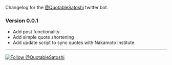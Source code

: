 Changelog for the [@QuotableSatoshi](https://twitter.com/QuotableSatoshi) twitter bot.

### Version 0.0.1

* Add post functionality
* Add simple quote shortening
* Add update script to sync quotes with Nakamoto Institute

---

[![Follow @QuotableSatoshi](https://img.shields.io/twitter/follow/QuotableSatoshi.svg?style=social&logo=twitter)](https://twitter.com/intent/follow?screen_name=QuotableSatoshi)